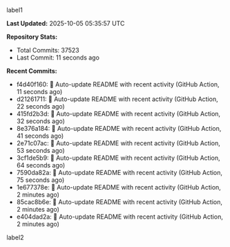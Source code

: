 
label1 
<!-- ACTIVITY_START -->
**Last Updated:** 2025-10-05 05:35:57 UTC

**Repository Stats:**
- Total Commits: 37523
- Last Commit: 11 seconds ago

**Recent Commits:**
- f4d40f160: 🤖 Auto-update README with recent activity (GitHub Action, 11 seconds ago)
- d21261711: 🤖 Auto-update README with recent activity (GitHub Action, 22 seconds ago)
- 415fd2b3d: 🤖 Auto-update README with recent activity (GitHub Action, 32 seconds ago)
- 8e376a184: 🤖 Auto-update README with recent activity (GitHub Action, 41 seconds ago)
- 2e71c07ac: 🤖 Auto-update README with recent activity (GitHub Action, 53 seconds ago)
- 3cf1de5b9: 🤖 Auto-update README with recent activity (GitHub Action, 64 seconds ago)
- 7590da82a: 🤖 Auto-update README with recent activity (GitHub Action, 75 seconds ago)
- 1e677378e: 🤖 Auto-update README with recent activity (GitHub Action, 2 minutes ago)
- 85cac8b6e: 🤖 Auto-update README with recent activity (GitHub Action, 2 minutes ago)
- e404dad2a: 🤖 Auto-update README with recent activity (GitHub Action, 2 minutes ago)
<!-- ACTIVITY_END -->

label2
